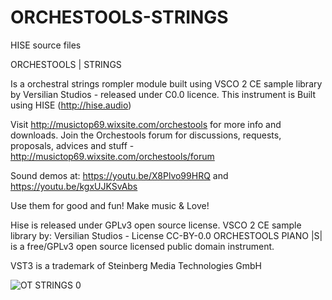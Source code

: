 # ORCHESTOOLS-STRINGS
 HISE source files

ORCHESTOOLS | STRINGS

Is a orchestral strings rompler module built using VSCO 2 CE sample library by Versilian Studios - released under C0.0 licence. This instrument is Built using HISE (http://hise.audio) 

Visit http://musictop69.wixsite.com/orchestools for more info and downloads. Join the Orchestools forum for discussions, requests, proposals, advices and stuff - http://musictop69.wixsite.com/orchestools/forum

Sound demos at: https://youtu.be/X8Plvo99HRQ and https://youtu.be/kgxUJKSvAbs

Use them for good and fun! Make music & Love!

Hise is released under GPLv3 open source license. 
VSCO 2 CE sample library by: Versilian Studios - License CC-BY-0.0
ORCHESTOOLS PIANO |S| is a free/GPLv3 open source licensed public domain instrument.

VST3 is a trademark of Steinberg Media Technologies GmbH

![OT STRINGS 0](https://user-images.githubusercontent.com/44969792/117940743-adfc4200-b309-11eb-9029-248bc06ccc23.png)
